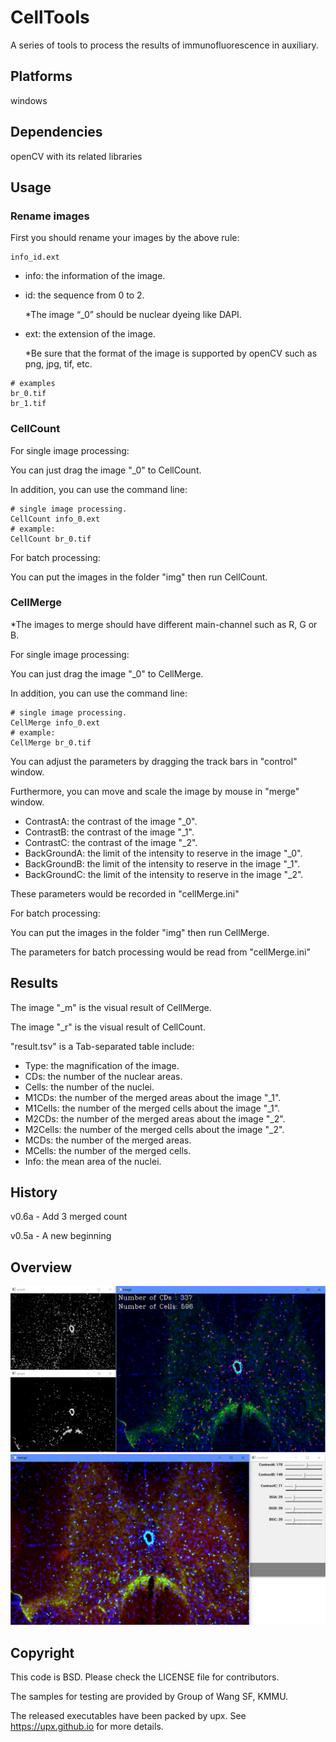 # CellTools

A series of tools to process the results of immunofluorescence in auxiliary.

## Platforms

windows

## Dependencies

openCV with its related libraries

## Usage

### Rename images

First you should rename your images by the above rule:
~~~
info_id.ext
~~~
- info: the information of the image.
- id: the sequence from 0 to 2.

  *The image “_0” should be nuclear dyeing like DAPI.
- ext: the extension of the image.

  *Be sure that the format of the image is supported by openCV such as png, jpg, tif, etc.
~~~
# examples
br_0.tif
br_1.tif
~~~

### CellCount

For single image processing:

You can just drag the image "_0" to CellCount.

In addition, you can use the command line:
~~~
# single image processing.
CellCount info_0.ext
# example:
CellCount br_0.tif
~~~
For batch processing:

You can put the images in the folder "img" then run CellCount.

### CellMerge

*The images to merge should have different main-channel such as R, G or B.

For single image processing:

You can just drag the image "_0" to CellMerge.

In addition, you can use the command line:
~~~
# single image processing.
CellMerge info_0.ext
# example:
CellMerge br_0.tif
~~~

You can adjust the parameters by dragging the track bars in "control" window.

Furthermore, you can move and scale the image by mouse in "merge" window.
- ContrastA: the contrast of the image "_0".
- ContrastB: the contrast of the image "_1".
- ContrastC: the contrast of the image "_2".
- BackGroundA: the limit of the intensity to reserve in the image "_0".
- BackGroundB: the limit of the intensity to reserve in the image "_1".
- BackGroundC: the limit of the intensity to reserve in the image "_2".

These parameters would be recorded in "cellMerge.ini"

For batch processing:

You can put the images in the folder "img" then run CellMerge.

The parameters for batch processing would be read from "cellMerge.ini"

## Results

The image "_m" is the visual result of CellMerge.

The image "_r" is the visual result of CellCount.

"result.tsv" is a Tab-separated table include:

- Type: the magnification of the image.
- CDs: the number of the nuclear areas.
- Cells: the number of the nuclei.
- M1CDs: the number of the merged areas about the image "_1".
- M1Cells: the number of the merged cells about the image "_1".
- M2CDs: the number of the merged areas about the image "_2".
- M2Cells: the number of the merged cells about the image "_2".
- MCDs: the number of the merged areas.
- MCells: the number of the merged cells.
- Info: the mean area of the nuclei.

## History
v0.6a - Add 3 merged count

v0.5a - A new beginning

## Overview
![Overview of CellCount](https://raw.githubusercontent.com/0CBH0/CellTools/master/samples/overviewr.png)
![Overview of CellMerge](https://raw.githubusercontent.com/0CBH0/CellTools/master/samples/overviewm.png)

## Copyright

This code is BSD. Please check the LICENSE file for contributors.

The samples for testing are provided by Group of Wang SF, KMMU.

The released executables have been packed by upx. See https://upx.github.io for more details.

